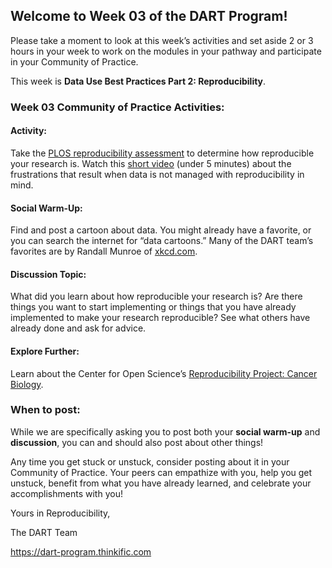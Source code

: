 ## **Welcome to Week 03 of the DART Program!**

Please take a moment to look at this week’s activities and set aside 2 or 3 hours in your week to work on the modules in your pathway and participate in your Community of Practice. 

This week is **Data Use Best Practices Part 2: Reproducibility**.

### **Week 03 Community of Practice Activities:**

#### **Activity:** 
Take the [PLOS reproducibility assessment](https://plos.org/reproducibility-assessment/) to determine how reproducible your research is. Watch this [short video](https://m.youtube.com/watch?v=66oNv_DJuPc) (under 5 minutes) about the frustrations that result when data is not managed with reproducibility in mind. 

#### **Social Warm-Up:** 
Find and post a cartoon about data. You might already have a favorite, or you can search the internet for “data cartoons.” Many of the DART team’s favorites are by Randall Munroe of [xkcd.com](xkcd.com).

#### **Discussion Topic:** 
What did you learn about how reproducible your research is? Are there things you want to start implementing or things that you have already implemented to make your research reproducible? See what others have already done and ask for advice.

#### **Explore Further:** 
Learn about the Center for Open Science’s [Reproducibility Project: Cancer Biology](https://www.cos.io/rpcb).

### **When to post:**

While we are specifically asking you to post both your **social warm-up** and **discussion**, you can and should also post about other things!

Any time you get stuck or unstuck, consider posting about it in your Community of Practice. Your peers can empathize with you, help you get unstuck, benefit from what you have already learned, and celebrate your accomplishments with you!

 Yours in Reproducibility, 

The DART Team

https://dart-program.thinkific.com
